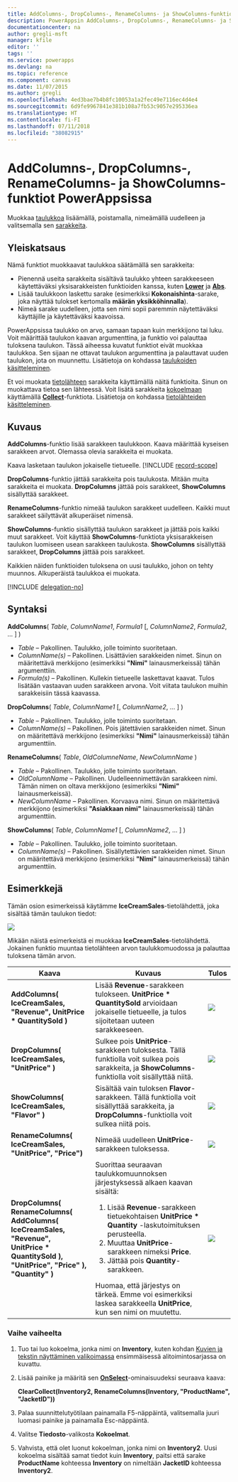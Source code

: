 ```yaml
---
title: AddColumns-, DropColumns-, RenameColumns- ja ShowColumns-funktiot | Microsoft Docs
description: PowerAppsin AddColumns-, DropColumns-, RenameColumns- ja ShowColumns-funktioiden viitetietoja, kuten syntaksi ja esimerkkejä
documentationcenter: na
author: gregli-msft
manager: kfile
editor: ''
tags: ''
ms.service: powerapps
ms.devlang: na
ms.topic: reference
ms.component: canvas
ms.date: 11/07/2015
ms.author: gregli
ms.openlocfilehash: 4ed3bae7b4b8fc10053a1a2fec49e7116ec4d4e4
ms.sourcegitcommit: 6d9fe9967841e381b108a7fb53c9057e295336ea
ms.translationtype: HT
ms.contentlocale: fi-FI
ms.lasthandoff: 07/11/2018
ms.locfileid: "38082915"
---
```

# <a name="addcolumns-dropcolumns-renamecolumns-and-showcolumns-functions-in-powerapps"></a>AddColumns-, DropColumns-, RenameColumns- ja ShowColumns-funktiot PowerAppsissa
Muokkaa [taulukkoa](../working-with-tables.md) lisäämällä, poistamalla, nimeämällä uudelleen ja valitsemalla sen [sarakkeita](../working-with-tables.md#columns).

## <a name="overview"></a>Yleiskatsaus
Nämä funktiot muokkaavat taulukkoa säätämällä sen sarakkeita:

* Pienennä useita sarakkeita sisältävä taulukko yhteen sarakkeeseen käytettäväksi yksisarakkeisten funktioiden kanssa, kuten **[Lower](function-lower-upper-proper.md)** ja **[Abs](function-numericals.md)**.  
* Lisää taulukkoon laskettu sarake (esimerkiksi **Kokonaishinta**-sarake, joka näyttää tulokset kertomalla **määrän** **yksikköhinnalla**).
* Nimeä sarake uudelleen, jotta sen nimi sopii paremmin näytettäväksi käyttäjille ja käytettäväksi kaavoissa.

PowerAppsissa taulukko on arvo, samaan tapaan kuin merkkijono tai luku.  Voit määrittää taulukon kaavan argumenttina, ja funktio voi palauttaa tuloksena taulukon. Tässä aiheessa kuvatut funktiot eivät muokkaa taulukkoa. Sen sijaan ne ottavat taulukon argumenttina ja palauttavat uuden taulukon, jota on muunnettu.  Lisätietoja on kohdassa [taulukoiden käsitteleminen](../working-with-tables.md).  

Et voi muokata [tietolähteen](../working-with-data-sources.md) sarakkeita käyttämällä näitä funktioita. Sinun on muokattava tietoa sen lähteessä. Voit lisätä sarakkeita [kokoelmaan](../working-with-data-sources.md#collections) käyttämällä **[Collect](function-clear-collect-clearcollect.md)**-funktiota.  Lisätietoja on kohdassa [tietolähteiden käsitteleminen](../working-with-data-sources.md).  

## <a name="description"></a>Kuvaus
**AddColumns**-funktio lisää sarakkeen taulukkoon. Kaava määrittää kyseisen sarakkeen arvot. Olemassa olevia sarakkeita ei muokata.

Kaava lasketaan taulukon jokaiselle tietueelle.
[!INCLUDE [record-scope](../../../includes/record-scope.md)]

**DropColumns**-funktio jättää sarakkeita pois taulukosta.  Mitään muita sarakkeita ei muokata. **DropColumns** jättää pois sarakkeet, **ShowColumns** sisällyttää sarakkeet.

**RenameColumns**-funktio nimeää taulukon sarakkeet uudelleen. Kaikki muut sarakkeet säilyttävät alkuperäiset nimensä.

**ShowColumns**-funktio sisällyttää taulukon sarakkeet ja jättää pois kaikki muut sarakkeet. Voit käyttää **ShowColumns**-funktiota yksisarakkeisen taulukon luomiseen usean sarakkeen taulukosta.  **ShowColumns** sisällyttää sarakkeet, **DropColumns** jättää pois sarakkeet.  

Kaikkien näiden funktioiden tuloksena on uusi taulukko, johon on tehty muunnos.  Alkuperäistä taulukkoa ei muokata.

[!INCLUDE [delegation-no](../../../includes/delegation-no.md)]

## <a name="syntax"></a>Syntaksi
**AddColumns**( *Table*, *ColumnName1*, *Formula1* [, *ColumnName2*, *Formula2*, ... ] )

* *Table* – Pakollinen.  Taulukko, jolle toiminto suoritetaan.
* *ColumnName(s)* – Pakollinen. Lisättävien sarakkeiden nimet.  Sinun on määritettävä merkkijono (esimerkiksi **"Nimi"** lainausmerkeissä) tähän argumenttiin.
* *Formula(s)* – Pakollinen.  Kullekin tietueelle laskettavat kaavat. Tulos lisätään vastaavan uuden sarakkeen arvona. Voit viitata taulukon muihin sarakkeisiin tässä kaavassa.

**DropColumns**( *Table*, *ColumnName1* [, *ColumnName2*, ... ] )

* *Table* – Pakollinen.  Taulukko, jolle toiminto suoritetaan.
* *ColumnName(s)* – Pakollinen. Pois jätettävien sarakkeiden nimet. Sinun on määritettävä merkkijono (esimerkiksi **"Nimi"** lainausmerkeissä) tähän argumenttiin.

**RenameColumns**( *Table*, *OldColumneName*, *NewColumnName* )

* *Table* – Pakollinen.  Taulukko, jolle toiminto suoritetaan.
* *OldColumnName* – Pakollinen. Uudelleennimettävän sarakkeen nimi. Tämän nimen on oltava merkkijono (esimerkiksi **"Nimi"** lainausmerkeissä).
* *NewColumnName* – Pakollinen. Korvaava nimi. Sinun on määritettävä merkkijono (esimerkiksi **"Asiakkaan nimi"** lainausmerkeissä) tähän argumenttiin.

**ShowColumns**( *Table*, *ColumnName1* [, *ColumnName2*, ... ] )

* *Table* – Pakollinen.  Taulukko, jolle toiminto suoritetaan.
* *ColumnName(s)* – Pakollinen. Sisällytettävien sarakkeiden nimet. Sinun on määritettävä merkkijono (esimerkiksi **"Nimi"** lainausmerkeissä) tähän argumenttiin.

## <a name="examples"></a>Esimerkkejä
Tämän osion esimerkeissä käytämme **IceCreamSales**-tietolähdettä, joka sisältää tämän taulukon tiedot:

![](media/function-table-shaping/icecream.png)

Mikään näistä esimerkeistä ei muokkaa **IceCreamSales**-tietolähdettä. Jokainen funktio muuntaa tietolähteen arvon taulukkomuodossa ja palauttaa tuloksena tämän arvon.

| Kaava | Kuvaus | Tulos |
| --- | --- | --- |
| **AddColumns( IceCreamSales, "Revenue", UnitPrice * QuantitySold )** |Lisää **Revenue**-sarakkeen tulokseen.  **UnitPrice * QuantitySold** arvioidaan jokaiselle tietueelle, ja tulos sijoitetaan uuteen sarakkeeseen. |<style> img { max-width: none; } </style> ![](media/function-table-shaping/icecream-add-revenue.png) |
| **DropColumns( IceCreamSales, "UnitPrice" )** |Sulkee pois **UnitPrice**-sarakkeen tuloksesta. Tällä funktiolla voit sulkea pois sarakkeita, ja **ShowColumns**-funktiolla voit sisällyttää niitä. |![](media/function-table-shaping/icecream-drop-price.png) |
| **ShowColumns( IceCreamSales, "Flavor" )** |Sisältää vain tuloksen **Flavor**-sarakkeen. Tällä funktiolla voit sisällyttää sarakkeita, ja **DropColumns**-funktiolla voit sulkea niitä pois. |![](media/function-table-shaping/icecream-select-flavor.png) |
| **RenameColumns( IceCreamSales, "UnitPrice", "Price")** |Nimeää uudelleen **UnitPrice**-sarakkeen tuloksessa. |![](media/function-table-shaping/icecream-rename-price.png) |
| **DropColumns(<br>RenameColumns(<br>AddColumns( IceCreamSales, "Revenue",<br>UnitPrice * QuantitySold ),<br>"UnitPrice", "Price" ),<br>"Quantity" )** |Suorittaa seuraavan taulukkomuunnoksen järjestyksessä alkaen kaavan sisältä: <ol><li>Lisää **Revenue**-sarakkeen tietuekohtaisen **UnitPrice * Quantity** -laskutoimituksen perusteella.<li>Muuttaa **UnitPrice**-sarakkeen nimeksi **Price**.<li>Jättää pois **Quantity**-sarakkeen.</ol>  Huomaa, että järjestys on tärkeä. Emme voi esimerkiksi laskea sarakkeella **UnitPrice**, kun sen nimi on muutettu. |![](media/function-table-shaping/icecream-all-transforms.png) |

### <a name="step-by-step"></a>Vaihe vaiheelta
1. Tuo tai luo kokoelma, jonka nimi on **Inventory**, kuten kohdan [Kuvien ja tekstin näyttäminen valikoimassa](../show-images-text-gallery-sort-filter.md) ensimmäisessä alitoimintosarjassa on kuvattu.
2. Lisää painike ja määritä sen **[OnSelect](../controls/properties-core.md)**-ominaisuudeksi seuraava kaava:
   
    **ClearCollect(Inventory2, RenameColumns(Inventory, "ProductName", "JacketID"))**
3. Palaa suunnittelutyötilaan painamalla F5-näppäintä, valitsemalla juuri luomasi painike ja painamalla Esc-näppäintä.
4. Valitse **Tiedosto**-valikosta **Kokoelmat**.
5. Vahvista, että olet luonut kokoelman, jonka nimi on **Inventory2**. Uusi kokoelma sisältää samat tiedot kuin **Inventory**, paitsi että sarake **ProductName** kohteessa **Inventory** on nimeltään **JacketID** kohteessa **Inventory2**.

